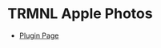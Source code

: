 # TRMNL Apple Photos

* [Plugin Page](https://usetrmnl.com/plugin_settings/new?keyname=apple_photos)

